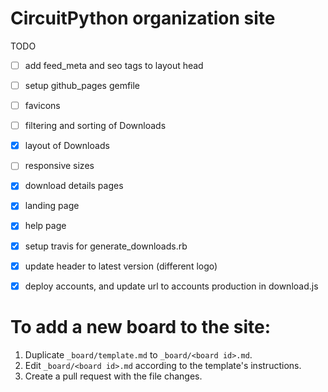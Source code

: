 # CircuitPython organization site

TODO
- [ ] add feed_meta and seo tags to layout head
- [ ] setup github_pages gemfile
- [ ] favicons
- [ ] filtering and sorting of Downloads
- [x] layout of Downloads
- [ ] responsive sizes
- [x] download details pages
- [x] landing page
- [x] help page
- [x] setup travis for generate_downloads.rb
- [x] update header to latest version (different logo)
- [x] deploy accounts, and update url to accounts production in download.js


# To add a new board to the site:

1. Duplicate `_board/template.md` to `_board/<board id>.md`.
2. Edit `_board/<board id>.md` according to the template's instructions.
3. Create a pull request with the file changes.
